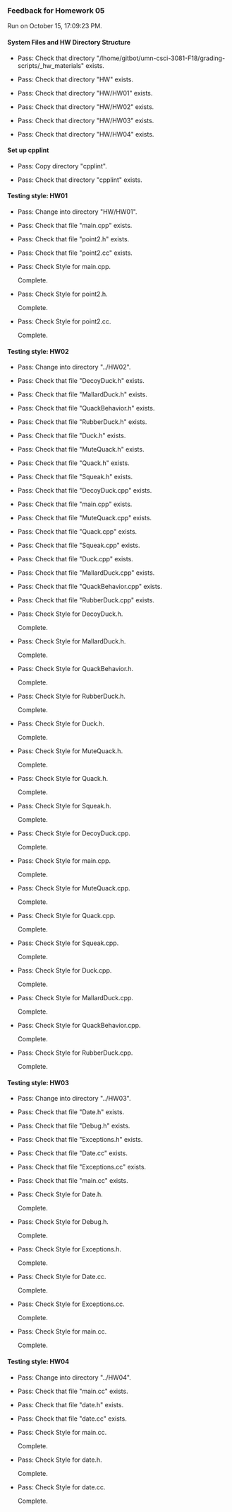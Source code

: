 ### Feedback for Homework 05

Run on October 15, 17:09:23 PM.


#### System Files and HW Directory Structure

+ Pass: Check that directory "/lhome/gitbot/umn-csci-3081-F18/grading-scripts/_hw_materials" exists.

+ Pass: Check that directory "HW" exists.

+ Pass: Check that directory "HW/HW01" exists.

+ Pass: Check that directory "HW/HW02" exists.

+ Pass: Check that directory "HW/HW03" exists.

+ Pass: Check that directory "HW/HW04" exists.


#### Set up cpplint

+ Pass: Copy directory "cpplint".



+ Pass: Check that directory "cpplint" exists.


#### Testing style: HW01

+ Pass: Change into directory "HW/HW01".

+ Pass: Check that file "main.cpp" exists.

+ Pass: Check that file "point2.h" exists.

+ Pass: Check that file "point2.cc" exists.

+ Pass: Check Style for main.cpp.

    Complete.



+ Pass: Check Style for point2.h.

    Complete.



+ Pass: Check Style for point2.cc.

    Complete.




#### Testing style: HW02

+ Pass: Change into directory "../HW02".

+ Pass: Check that file "DecoyDuck.h" exists.

+ Pass: Check that file "MallardDuck.h" exists.

+ Pass: Check that file "QuackBehavior.h" exists.

+ Pass: Check that file "RubberDuck.h" exists.

+ Pass: Check that file "Duck.h" exists.

+ Pass: Check that file "MuteQuack.h" exists.

+ Pass: Check that file "Quack.h" exists.

+ Pass: Check that file "Squeak.h" exists.

+ Pass: Check that file "DecoyDuck.cpp" exists.

+ Pass: Check that file "main.cpp" exists.

+ Pass: Check that file "MuteQuack.cpp" exists.

+ Pass: Check that file "Quack.cpp" exists.

+ Pass: Check that file "Squeak.cpp" exists.

+ Pass: Check that file "Duck.cpp" exists.

+ Pass: Check that file "MallardDuck.cpp" exists.

+ Pass: Check that file "QuackBehavior.cpp" exists.

+ Pass: Check that file "RubberDuck.cpp" exists.

+ Pass: Check Style for DecoyDuck.h.

    Complete.



+ Pass: Check Style for MallardDuck.h.

    Complete.



+ Pass: Check Style for QuackBehavior.h.

    Complete.



+ Pass: Check Style for RubberDuck.h.

    Complete.



+ Pass: Check Style for Duck.h.

    Complete.



+ Pass: Check Style for MuteQuack.h.

    Complete.



+ Pass: Check Style for Quack.h.

    Complete.



+ Pass: Check Style for Squeak.h.

    Complete.



+ Pass: Check Style for DecoyDuck.cpp.

    Complete.



+ Pass: Check Style for main.cpp.

    Complete.



+ Pass: Check Style for MuteQuack.cpp.

    Complete.



+ Pass: Check Style for Quack.cpp.

    Complete.



+ Pass: Check Style for Squeak.cpp.

    Complete.



+ Pass: Check Style for Duck.cpp.

    Complete.



+ Pass: Check Style for MallardDuck.cpp.

    Complete.



+ Pass: Check Style for QuackBehavior.cpp.

    Complete.



+ Pass: Check Style for RubberDuck.cpp.

    Complete.




#### Testing style: HW03

+ Pass: Change into directory "../HW03".

+ Pass: Check that file "Date.h" exists.

+ Pass: Check that file "Debug.h" exists.

+ Pass: Check that file "Exceptions.h" exists.

+ Pass: Check that file "Date.cc" exists.

+ Pass: Check that file "Exceptions.cc" exists.

+ Pass: Check that file "main.cc" exists.

+ Pass: Check Style for Date.h.

    Complete.



+ Pass: Check Style for Debug.h.

    Complete.



+ Pass: Check Style for Exceptions.h.

    Complete.



+ Pass: Check Style for Date.cc.

    Complete.



+ Pass: Check Style for Exceptions.cc.

    Complete.



+ Pass: Check Style for main.cc.

    Complete.




#### Testing style: HW04

+ Pass: Change into directory "../HW04".

+ Pass: Check that file "main.cc" exists.

+ Pass: Check that file "date.h" exists.

+ Pass: Check that file "date.cc" exists.

+ Pass: Check Style for main.cc.

    Complete.



+ Pass: Check Style for date.h.

    Complete.



+ Pass: Check Style for date.cc.

    Complete.



